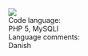 <img src="http://i.imgur.com/n4yXfFH.png">
<br>
Code language:<br>
PHP 5, MySQLI
<br>
Language comments:<br>
Danish
<br>
